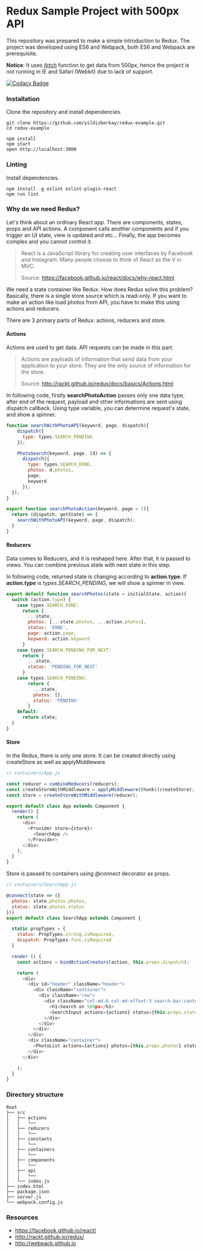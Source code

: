 # Redux Sample Project with 500px API
This repository was prepared to make a simple introduction to Redux. The project was developed using ES6 and Webpack, both ES6 and Webpack are prerequisite.

**Notice**: It uses [*fetch*](https://developer.mozilla.org/en-US/docs/Web/API/Fetch_API) function to get data from 500px, hence the project is not running in IE and Safari (Webkit) due to lack of support.

[![Codacy Badge](https://api.codacy.com/project/badge/9cb917aa3a164299a4d60026886101e3)](https://www.codacy.com/app/yildizbe/redux-example)

### Installation
Clone the repository and install dependencies.

```
git clone https://github.com/yildizberkay/redux-example.git
cd redux-example
```

```
npm install
npm start
open http://localhost:3000
```

### Linting
Install dependencies.

```
npm install -g eslint eslint-plugin-react
npm run lint
```

### Why do we need Redux?
Let's think about an ordinary React app. There are components, states, props and API actions. A component calls another components and if you trigger an UI state, view is updated and etc... Finally, the app becomes complex and you cannot control it.

> React is a JavaScript library for creating user interfaces by Facebook and Instagram. Many people choose to think of React as the V in MVC.
>
> Source: https://facebook.github.io/react/docs/why-react.html

We need a state container like Redux. How does Redux solve this problem?
Basically, there is a single store source which is read-only. If you want to make an action like load photos from API, you have to make this using actions and reducers.

There are 3 primary parts of Redux: actions, reducers and store.

#### Actions
Actions are used to get data. API requests can be made in this part.

> Actions are payloads of information that send data from your application to your store. They are the only source of information for the store.
>
> Source: http://rackt.github.io/redux/docs/basics/Actions.html

In following code, firstly **searchPhotoAction** passes only one data type, after end of the request, payload and other informations are sent using dispatch callback. Using type variable, you can determine request's state, and show a spinner.

```javascript
function searchWithPhotoAPI(keyword, page, dispatch){
    dispatch({
      type: types.SEARCH_PENDING
    });

    PhotoSearch(keyword, page, (d) => {
      dispatch({
        type: types.SEARCH_DONE,
        photos: d.photos,
        page,
        keyword
      });
  });
}

export function searchPhotoAction(keyword, page = 1){
  return (dispatch, getState) => {
    searchWithPhotoAPI(keyword, page, dispatch);
  }
}
```

#### Reducers
Data comes to Reducers, and it is reshaped here. After that, it is passed to views. You can combine previous state with next state in this step.

In following code, returned state is changing according to **action.type**. If ***action.type*** is *types.SEARCH_PENDING*, we will show a spinner in view.

```javascript
export default function searchPhotos(state = initialState, action){
  switch (action.type) {
    case types.SEARCH_DONE:
      return {
        ...state,
        photos: [...state.photos, ...action.photos],
        status: 'DONE',
        page: action.page,
        keyword: action.keyword
      }
    case types.SEARCH_PENDING_FOR_NEXT:
      return {
        ...state,
        status: 'PENDING_FOR_NEXT'
      }
    case types.SEARCH_PENDING:
        return {
          ...state,
          photos: [],
          status: 'PENDING'
        }
    default:
      return state;
  }
}
```

#### Store
In the Redux, there is only one store. It can be created directly using createStore as well as applyMiddleware.

```javascript
// containers/App.js

const reducer = combineReducers(reducers);
const createStoreWithMiddleware = applyMiddleware(thunk)(createStore);
const store = createStoreWithMiddleware(reducer);

export default class App extends Component {
  render() {
    return (
      <div>
        <Provider store={store}>
          <SearchApp />
        </Provider>
      </div>
    );
  }
}
```

Store is passed to containers using *@connect* decorator as props.

```javascript
// containers/SearchApp.js

@connect(state => ({
  photos: state.photos.photos,
  status: state.photos.status
}))
export default class SearchApp extends Component {

  static propTypes = {
    status: PropTypes.string.isRequired,
    dispatch: PropTypes.func.isRequired
  }

  render () {
    const actions = bindActionCreators(action, this.props.dispatch);

    return (
      <div>
        <div id="header" className="header">
          <div className="container">
            <div className="row">
              <div className="col-md-6 col-md-offset-3 search-bar-content">
                <h1>Search on 500px</h1>
                <SearchInput actions={actions} status={this.props.status} />
              </div>
            </div>
          </div>
        </div>
        <div className="container">
          <PhotoList actions={actions} photos={this.props.photos} status={this.props.status}/>
        </div>
      </div>

    );
  }
}
```

### Directory structure
```
Root
├── src
│   ├── actions
│   │   └──
│   ├── reducers
│   │   └──
│   ├── constants
│   │   └──
│   ├── containers
│   │   └──
│   ├── components
│   │   └──
│   ├── api
│   │   └──
│   └── index.js
├── index.html
├── package.json
├── server.js
└── webpack.config.js
```

### Resources
- https://facebook.github.io/react/
- http://rackt.github.io/redux/
- http://webpack.github.io
